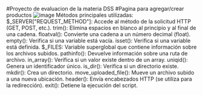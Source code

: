 #Proyecto de evaluacion de la materia DSS
#Pagina para agregar/crear productos
![image](https://github.com/user-attachments/assets/24fffa84-240b-4c21-a432-d00298b8e42a)
Métodos principales utilizadas:
$_SERVER["REQUEST_METHOD"]: Accede al método de la solicitud HTTP (GET, POST, etc.).
trim(): Elimina espacios en blanco al principio y al final de una cadena.
floatval(): Convierte una cadena a un número decimal (float).
empty(): Verifica si una variable está vacía.
isset(): Verifica si una variable está definida.
$_FILES: Variable superglobal que contiene información sobre los archivos subidos.
pathinfo(): Devuelve información sobre una ruta de archivo.
in_array(): Verifica si un valor existe dentro de un array.
uniqid(): Genera un identificador único.
is_dir(): Verifica si un directorio existe.
mkdir(): Crea un directorio.
move_uploaded_file(): Mueve un archivo subido a una nueva ubicación.
header(): Envía encabezados HTTP (se utiliza para la redirección).
exit(): Detiene la ejecución del script.
